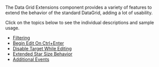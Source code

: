 The Data Grid Extensions component provides a variety of features to extend the behavior of the standard DataGrid, adding a lot of usability.

Click on the topics below to see the individual descriptions and sample usage.
* [Filtering](Filtering)
* [Begin Edit On Ctrl+Enter](Behaviors)
* [Disable Target While Editing](Behaviors)
* [Extended Star Size Behavior](Behaviors)
* [Additional Events](Additional-Events)